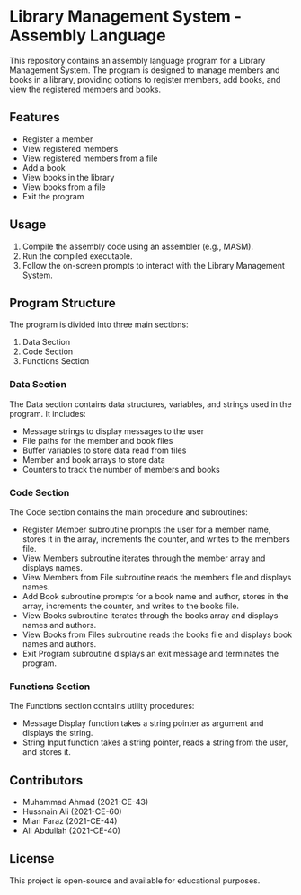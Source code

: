 # Library Management System - Assembly Language

This repository contains an assembly language program for a Library Management System. The program is designed to manage members and books in a library, providing options to register members, add books, and view the registered members and books.

## Features

- Register a member
- View registered members
- View registered members from a file
- Add a book
- View books in the library
- View books from a file
- Exit the program

## Usage

1. Compile the assembly code using an assembler (e.g., MASM).
2. Run the compiled executable.
3. Follow the on-screen prompts to interact with the Library Management System.

## Program Structure

The program is divided into three main sections:

1. Data Section
2. Code Section
3. Functions Section

### Data Section

The Data section contains data structures, variables, and strings used in the program. It includes:

- Message strings to display messages to the user
- File paths for the member and book files
- Buffer variables to store data read from files
- Member and book arrays to store data
- Counters to track the number of members and books

### Code Section

The Code section contains the main procedure and subroutines:

- Register Member subroutine prompts the user for a member name, stores it in the array, increments the counter, and writes to the members file.
- View Members subroutine iterates through the member array and displays names.
- View Members from File subroutine reads the members file and displays names.
- Add Book subroutine prompts for a book name and author, stores in the array, increments the counter, and writes to the books file.
- View Books subroutine iterates through the books array and displays names and authors.
- View Books from Files subroutine reads the books file and displays book names and authors.
- Exit Program subroutine displays an exit message and terminates the program.

### Functions Section

The Functions section contains utility procedures:

- Message Display function takes a string pointer as argument and displays the string.
- String Input function takes a string pointer, reads a string from the user, and stores it.

## Contributors

- Muhammad Ahmad (2021-CE-43)
- Hussnain Ali (2021-CE-60)
- Mian Faraz (2021-CE-44)
- Ali Abdullah (2021-CE-40)

## License

This project is open-source and available for educational purposes.

